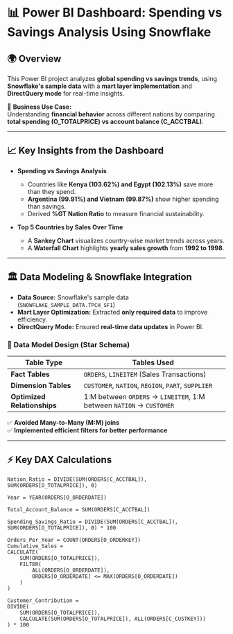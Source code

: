 # 📊 Power BI Dashboard: Spending vs Savings Analysis Using Snowflake

## 🌍 Overview
This Power BI project analyzes **global spending vs savings trends**, using **Snowflake's sample data** with a **mart layer implementation** and **DirectQuery mode** for real-time insights.

🔹 **Business Use Case:**  
Understanding **financial behavior** across different nations by comparing **total spending (O_TOTALPRICE) vs account balance (C_ACCTBAL)**.

---

## 📈 Key Insights from the Dashboard
- **Spending vs Savings Analysis**  
  - Countries like **Kenya (103.62%) and Egypt (102.13%)** save more than they spend.  
  - **Argentina (99.91%) and Vietnam (99.87%)** show higher spending than savings.  
  - Derived **%GT Nation Ratio** to measure financial sustainability.

- **Top 5 Countries by Sales Over Time**  
  - A **Sankey Chart** visualizes country-wise market trends across years.
  - A **Waterfall Chart** highlights **yearly sales growth** from **1992 to 1998**.

---

## 🏛️ Data Modeling & Snowflake Integration
- **Data Source:** Snowflake's sample data (`SNOWFLAKE_SAMPLE_DATA.TPCH_SF1`)
- **Mart Layer Optimization:** Extracted **only required data** to improve efficiency.
- **DirectQuery Mode:** Ensured **real-time data updates** in Power BI.

### 🔗 **Data Model Design (Star Schema)**
| Table Type  | Tables Used |
|-------------|------------|
| **Fact Tables** | `ORDERS`, `LINEITEM` (Sales Transactions) |
| **Dimension Tables** | `CUSTOMER`, `NATION`, `REGION`, `PART`, `SUPPLIER` |
| **Optimized Relationships** | 1:M between `ORDERS` → `LINEITEM`, 1:M between `NATION` → `CUSTOMER` |

✅ **Avoided Many-to-Many (M:M) joins**  
✅ **Implemented efficient filters for better performance**  

---

## ⚡ Key DAX Calculations

```DAX
Nation_Ratio = DIVIDE(SUM(ORDERS[C_ACCTBAL]), SUM(ORDERS[O_TOTALPRICE]), 0)

Year = YEAR(ORDERS[O_ORDERDATE])

Total_Account_Balance = SUM(ORDERS[C_ACCTBAL])

Spending_Savings_Ratio = DIVIDE(SUM(ORDERS[C_ACCTBAL]), SUM(ORDERS[O_TOTALPRICE]), 0) * 100

Orders_Per_Year = COUNT(ORDERS[O_ORDERKEY])
Cumulative_Sales = 
CALCULATE(
    SUM(ORDERS[O_TOTALPRICE]),
    FILTER(
        ALL(ORDERS[O_ORDERDATE]),
        ORDERS[O_ORDERDATE] <= MAX(ORDERS[O_ORDERDATE])
    )
)

Customer_Contribution = 
DIVIDE(
    SUM(ORDERS[O_TOTALPRICE]),
    CALCULATE(SUM(ORDERS[O_TOTALPRICE]), ALL(ORDERS[C_CUSTKEY]))
) * 100

